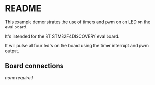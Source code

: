 # README

This example demonstrates the use of timers and pwm on on LED on the eval board.

It's intended for the ST STM32F4DISCOVERY eval board. 

It will pulse all four led's on the board using the timer interrupt and pwm output.  

## Board connections

*none required*
